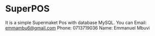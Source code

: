 # SuperPOS
It is a simple Supermaket Pos with database MySQL.
You can Email: emmambu6@gmail.com
Phone: 0713719036
Name: Emmanuel Mbuvi

